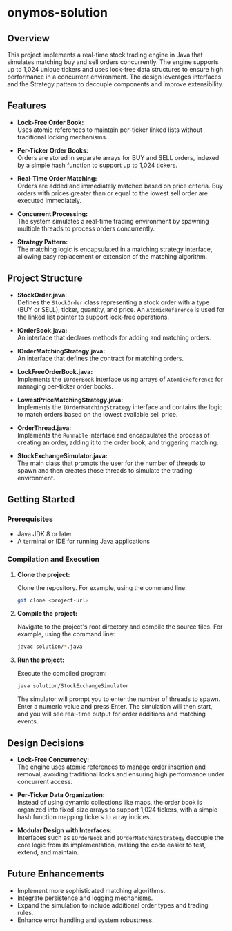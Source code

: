 # onymos-solution

## Overview

This project implements a real-time stock trading engine in Java that simulates matching buy and sell orders concurrently. The engine supports up to 1,024 unique tickers and uses lock-free data structures to ensure high performance in a concurrent environment. The design leverages interfaces and the Strategy pattern to decouple components and improve extensibility.

## Features

- **Lock-Free Order Book:**  
  Uses atomic references to maintain per-ticker linked lists without traditional locking mechanisms.

- **Per-Ticker Order Books:**  
  Orders are stored in separate arrays for BUY and SELL orders, indexed by a simple hash function to support up to 1,024 tickers.

- **Real-Time Order Matching:**  
  Orders are added and immediately matched based on price criteria. Buy orders with prices greater than or equal to the lowest sell order are executed immediately.

- **Concurrent Processing:**  
  The system simulates a real-time trading environment by spawning multiple threads to process orders concurrently.

- **Strategy Pattern:**  
  The matching logic is encapsulated in a matching strategy interface, allowing easy replacement or extension of the matching algorithm.

## Project Structure

- **StockOrder.java:**  
  Defines the `StockOrder` class representing a stock order with a type (BUY or SELL), ticker, quantity, and price. An `AtomicReference` is used for the linked list pointer to support lock-free operations.

- **IOrderBook.java:**  
  An interface that declares methods for adding and matching orders.

- **IOrderMatchingStrategy.java:**  
  An interface that defines the contract for matching orders.

- **LockFreeOrderBook.java:**  
  Implements the `IOrderBook` interface using arrays of `AtomicReference` for managing per-ticker order books.

- **LowestPriceMatchingStrategy.java:**  
  Implements the `IOrderMatchingStrategy` interface and contains the logic to match orders based on the lowest available sell price.

- **OrderThread.java:**  
  Implements the `Runnable` interface and encapsulates the process of creating an order, adding it to the order book, and triggering matching.

- **StockExchangeSimulator.java:**  
  The main class that prompts the user for the number of threads to spawn and then creates those threads to simulate the trading environment.

## Getting Started

### Prerequisites

- Java JDK 8 or later
- A terminal or IDE for running Java applications

### Compilation and Execution
1. **Clone the project:**

   Clone the repository. For example, using the command line:

   ```bash
   git clone <project-url>
   ```

2. **Compile the project:**

   Navigate to the project's root directory and compile the source files. For example, using the command line:

   ```bash
   javac solution/*.java
   ```

1. **Run the project:**

   Execute the compiled program:

   ```bash
   java solution/StockExchangeSimulator
   ```

   The simulator will prompt you to enter the number of threads to spawn. Enter a numeric value and press Enter. The simulation will then start, and you will see real-time output for order additions and matching events.

## Design Decisions

- **Lock-Free Concurrency:**  
  The engine uses atomic references to manage order insertion and removal, avoiding traditional locks and ensuring high performance under concurrent access.

- **Per-Ticker Data Organization:**  
  Instead of using dynamic collections like maps, the order book is organized into fixed-size arrays to support 1,024 tickers, with a simple hash function mapping tickers to array indices.

- **Modular Design with Interfaces:**  
  Interfaces such as `IOrderBook` and `IOrderMatchingStrategy` decouple the core logic from its implementation, making the code easier to test, extend, and maintain.

## Future Enhancements

- Implement more sophisticated matching algorithms.
- Integrate persistence and logging mechanisms.
- Expand the simulation to include additional order types and trading rules.
- Enhance error handling and system robustness.
